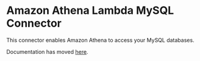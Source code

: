 # Amazon Athena Lambda MySQL Connector

This connector enables Amazon Athena to access your MySQL databases. 

Documentation has moved [here](https://docs.aws.amazon.com/athena/latest/ug/connectors-opensearch.html).
